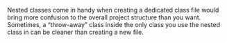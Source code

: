  Nested classes come in handy when creating a dedicated class file would bring more confusion to the overall project structure than you want. Sometimes, a “throw-away” class inside the only class you use the nested class in can be cleaner than creating a new file. 